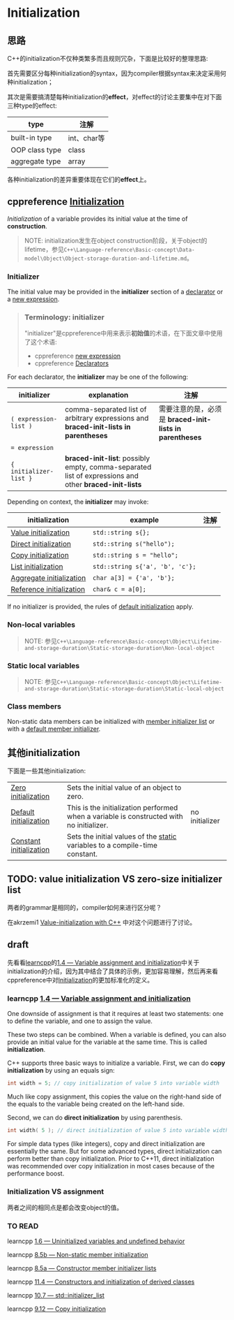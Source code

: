 # Initialization

## 思路

C++的initialization不仅种类繁多而且规则冗杂，下面是比较好的整理思路:

首先需要区分每种initialization的syntax，因为compiler根据syntax来决定采用何种initialization；

其次是需要搞清楚每种initialization的**effect**，对effect的讨论主要集中在对下面三种type的effect: 

| type           | 注解        |
| -------------- | ----------- |
| built-in type  | int、char等 |
| OOP class type | class       |
| aggregate type | array       |

各种initialization的差异重要体现在它们的**effect**上。

## cppreference [Initialization](https://en.cppreference.com/w/cpp/language/initialization)

*Initialization* of a variable provides its initial value at the time of **construction**.

> NOTE: initialization发生在object construction阶段，关于object的lifetime，参见`C++\Language-reference\Basic-concept\Data-model\Object\Object-storage-duration-and-lifetime.md`。

### Initializer

The initial value may be provided in the **initializer** section of a [declarator](https://en.cppreference.com/w/cpp/language/declarations) or a [new expression](https://en.cppreference.com/w/cpp/language/new).

> ### Terminology: initializer
>
> "initializer"是cppreference中用来表示**初始值**的术语，在下面文章中使用了这个术语: 
>
> - cppreference [new expression](https://en.cppreference.com/w/cpp/language/new)
> - cppreference [Declarators](https://en.cppreference.com/w/cpp/language/declarations#Declarators) 



For each declarator, the **initializer** may be one of the following:

| initializer            | explanation                                                  | 注解                                                      |
| ---------------------- | ------------------------------------------------------------ | --------------------------------------------------------- |
| `( expression-list )`  | comma-separated list of arbitrary expressions and **braced-init-lists in parentheses** | 需要注意的是，必须是 **braced-init-lists in parentheses** |
| `= expression`         |                                                              |                                                           |
| `{ initializer-list }` | **braced-init-list**: possibly empty, comma-separated list of expressions and other **braced-init-lists** |                                                           |

Depending on context, the **initializer** may invoke:

| initialization                                               | example                         | 注解 |
| ------------------------------------------------------------ | ------------------------------- | ---- |
| [Value initialization](https://en.cppreference.com/w/cpp/language/value_initialization) | `std::string s{};`              |      |
| [Direct initialization](https://en.cppreference.com/w/cpp/language/direct_initialization) | `std::string s("hello");`       |      |
| [Copy initialization](https://en.cppreference.com/w/cpp/language/copy_initialization) | `std::string s = "hello";`      |      |
| [List initialization](https://en.cppreference.com/w/cpp/language/list_initialization) | `std::string s{'a', 'b', 'c'};` |      |
| [Aggregate initialization](https://en.cppreference.com/w/cpp/language/aggregate_initialization) | `char a[3] = {'a', 'b'};`       |      |
| [Reference initialization](https://en.cppreference.com/w/cpp/language/reference_initialization) | `char& c = a[0];`               |      |

If no initializer is provided, the rules of [default initialization](https://en.cppreference.com/w/cpp/language/default_initialization) apply.



### Non-local variables

> NOTE: 参见`C++\Language-reference\Basic-concept\Object\Lifetime-and-storage-duration\Static-storage-duration\Non-local-object`

### Static local variables

> NOTE: 参见`C++\Language-reference\Basic-concept\Object\Lifetime-and-storage-duration\Static-storage-duration\Static-local-object`

### Class members

Non-static data members can be initialized with [member initializer list](https://en.cppreference.com/w/cpp/language/initializer_list) or with a [default member initializer](https://en.cppreference.com/w/cpp/language/data_members#Member_initialization).

## 其他initialization

下面是一些其他initialization: 

|                                                              |                                                              |                |
| ------------------------------------------------------------ | ------------------------------------------------------------ | -------------- |
| [Zero initialization](https://en.cppreference.com/w/cpp/language/zero_initialization) | Sets the initial value of an object to zero.                 |                |
| [Default initialization](https://en.cppreference.com/w/cpp/language/default_initialization) | This is the initialization performed when a variable is constructed with no initializer. | no initializer |
| [Constant initialization](https://en.cppreference.com/w/cpp/language/constant_initialization) | Sets the initial values of the [static](https://en.cppreference.com/w/cpp/language/storage_duration) variables to a compile-time constant. |                |





## TODO: value initialization VS zero-size initializer list

两者的grammar是相同的，compiler如何来进行区分呢？

在akrzemi1 [Value-initialization with C++](https://akrzemi1.wordpress.com/2013/09/10/value-initialization-with-c/) 中对这个问题进行了讨论。









## draft



先看看[learncpp](https://www.learncpp.com/cpp-tutorial/variable-assignment-and-initialization/)的[1.4 — Variable assignment and initialization](https://www.learncpp.com/cpp-tutorial/variable-assignment-and-initialization/)中关于initialization的介绍，因为其中结合了具体的示例，更加容易理解，然后再来看cppreference中对[Initialization](https://en.cppreference.com/w/cpp/language/initialization)的更加标准化的定义。



### learncpp [1.4 — Variable assignment and initialization](https://www.learncpp.com/cpp-tutorial/variable-assignment-and-initialization/)

One downside of assignment is that it requires at least two statements: one to define the variable, and one to assign the value.

These two steps can be combined. When a variable is defined, you can also provide an initial value for the variable at the same time. This is called **initialization**.

C++ supports three basic ways to initialize a variable. First, we can do **copy initialization** by using an equals sign:

```c++
int width = 5; // copy initialization of value 5 into variable width
```

Much like copy assignment, this copies the value on the right-hand side of the equals to the variable being created on the left-hand side.

Second, we can do **direct initialization** by using parenthesis.

```c++
int width( 5 ); // direct initialization of value 5 into variable width
```

For simple data types (like integers), copy and direct initialization are essentially the same. But for some advanced types, direct initialization can perform better than copy initialization. Prior to C++11, direct initialization was recommended over copy initialization in most cases because of the performance boost.



### Initialization VS assignment

两者之间的相同点是都会改变object的值。





### TO READ

learncpp [1.6 — Uninitialized variables and undefined behavior](https://www.learncpp.com/cpp-tutorial/uninitialized-variables-and-undefined-behavior/)

learncpp [8.5b — Non-static member initialization](https://www.learncpp.com/cpp-programming/8-5b-non-static-member-initialization/)

learncpp [8.5a — Constructor member initializer lists](https://www.learncpp.com/cpp-tutorial/8-5a-constructor-member-initializer-lists/)

learncpp [11.4 — Constructors and initialization of derived classes](https://www.learncpp.com/cpp-tutorial/114-constructors-and-initialization-of-derived-classes/)

learncpp [10.7 — std::initializer_list](https://www.learncpp.com/cpp-tutorial/10-7-stdinitializer_list/)

learncpp [9.12 — Copy initialization](https://www.learncpp.com/cpp-tutorial/9-12-copy-initialization/)